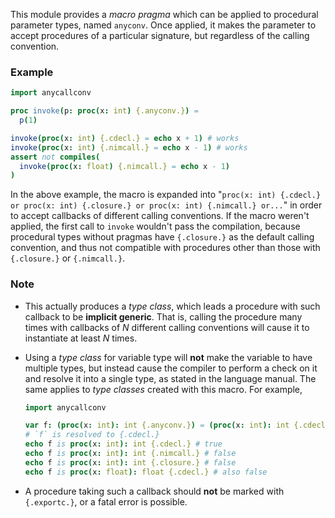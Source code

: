 This module provides a *macro pragma* which can be applied to procedural parameter types, named `anyconv`. Once applied, it makes the parameter to accept procedures of a particular signature, but regardless of the calling convention.

### Example
```nim
import anycallconv

proc invoke(p: proc(x: int) {.anyconv.}) =
  p(1)

invoke(proc(x: int) {.cdecl.} = echo x + 1) # works
invoke(proc(x: int) {.nimcall.} = echo x - 1) # works
assert not compiles(
  invoke(proc(x: float) {.nimcall.} = echo x - 1)
)
```
In the above example, the macro is expanded into "`proc(x: int) {.cdecl.} or proc(x: int) {.closure.} or proc(x: int) {.nimcall.} or...`" in order to accept callbacks of different calling conventions. If the macro weren't applied, the first call to `invoke` wouldn't pass the compilation, because procedural types without pragmas have `{.closure.}` as the default calling convention, and thus not compatible with procedures other than those with `{.closure.}` or `{.nimcall.}`.

### Note
* This actually produces a *type class*, which leads a procedure with such callback to be  **implicit generic**. That is, calling the procedure many times with callbacks of  *N* different calling conventions will cause it to instantiate at least *N* times.

* Using a *type class* for variable type will **not** make the variable to have multiple types, but instead cause the compiler to perform a check on it and resolve it into a single type, as stated in the language manual. The same applies to *type classes* created with this macro. For example,
    ```nim
    import anycallconv
    
    var f: (proc(x: int): int {.anyconv.}) = (proc(x: int): int {.cdecl.} = x + 1)
    # `f` is resolved to {.cdecl.}
    echo f is proc(x: int): int {.cdecl.} # true
    echo f is proc(x: int): int {.nimcall.} # false
    echo f is proc(x: int): int {.closure.} # false
    echo f is proc(x: float): float {.cdecl.} # also false
  ```
* A procedure taking such a callback should **not** be marked with `{.exportc.}`, or a fatal error is possible.
